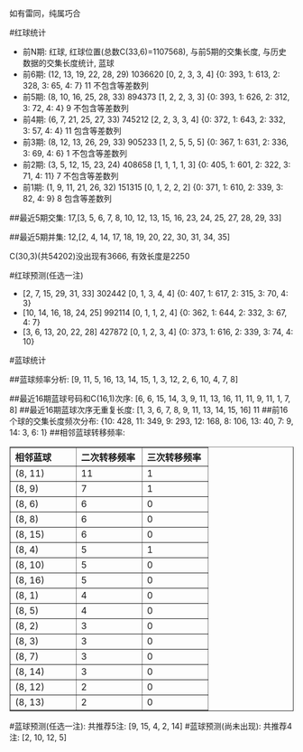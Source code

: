 <!-- 
.. title: 双色球2012127期(2012-10-28)数据分析报告
.. slug: slott-2012127-2012-10-28-report
.. date: 2012-10-29 08:00:00 UTC+08:00
.. tags: Lottery
.. link: 
.. description: 
.. type: text
-->

如有雷同，纯属巧合

<!-- TEASER_END-->

#红球统计

- 前N期: 红球, 红球位置(总数C(33,6)=1107568), 与前5期的交集长度, 与历史数据的交集长度统计, 蓝球
- 前6期: (12, 13, 19, 22, 28, 29) 1036620 [0, 2, 3, 3, 4] {0: 393, 1: 613, 2: 328, 3: 65, 4: 7} 11 不包含等差数列
- 前5期: (8, 10, 16, 25, 28, 33) 894373 [1, 2, 2, 3, 3] {0: 393, 1: 626, 2: 312, 3: 72, 4: 4} 9 不包含等差数列
- 前4期: (6, 7, 21, 25, 27, 33) 745212 [2, 2, 3, 3, 4] {0: 372, 1: 643, 2: 332, 3: 57, 4: 4} 11 包含等差数列
- 前3期: (8, 12, 13, 26, 29, 33) 905233 [1, 2, 5, 5, 5] {0: 367, 1: 631, 2: 336, 3: 69, 4: 6} 1 不包含等差数列
- 前2期: (3, 5, 12, 15, 23, 24) 408658 [1, 1, 1, 1, 3] {0: 405, 1: 601, 2: 322, 3: 71, 4: 11} 7 不包含等差数列
- 前1期: (1, 9, 11, 21, 26, 32) 151315 [0, 1, 2, 2, 2] {0: 371, 1: 610, 2: 339, 3: 82, 4: 9} 8 包含等差数列

##最近5期交集:
17,[3, 5, 6, 7, 8, 10, 12, 13, 15, 16, 23, 24, 25, 27, 28, 29, 33]

##最近5期并集:
12,[2, 4, 14, 17, 18, 19, 20, 22, 30, 31, 34, 35]

C(30,3)(共54202)没出现有3666, 
有效长度是2250

#红球预测(任选一注)

- [2, 7, 15, 29, 31, 33] 302442 [0, 1, 3, 4, 4] {0: 407, 1: 617, 2: 315, 3: 70, 4: 3}
- [10, 14, 16, 18, 24, 25] 992114 [0, 1, 1, 2, 4] {0: 362, 1: 644, 2: 332, 3: 67, 4: 7}
- [3, 6, 13, 20, 22, 28] 427872 [0, 1, 2, 3, 4] {0: 373, 1: 616, 2: 339, 3: 74, 4: 10}

#蓝球统计

##蓝球频率分析:
[9, 11, 5, 16, 13, 14, 15, 1, 3, 12, 2, 6, 10, 4, 7, 8]

##最近16期蓝球号码和C(16,1)次序:
[6, 6, 15, 14, 3, 9, 11, 13, 16, 11, 11, 9, 11, 1, 7, 8]
##最近16期蓝球次序无重复长度:
[1, 3, 6, 7, 8, 9, 11, 13, 14, 15, 16] 11
##前16个球的交集长度频次分布:
{10: 428, 11: 349, 9: 293, 12: 168, 8: 106, 13: 40, 7: 9, 14: 3, 6: 1}
##相邻蓝球转移频率:
<table border="1" class="table table-striped dataframe">
  <thead>
    <tr style="text-align: left;">
      <th style="min-width: 100px;">相邻蓝球</th>
      <th style="min-width: 100px;">二次转移频率</th>
      <th style="min-width: 100px;">三次转移频率</th>
    </tr>
  </thead>
  <tbody>
    <tr>
      <td> (8, 11)</td>
      <td> 11</td>
      <td> 1</td>
    </tr>
    <tr>
      <td>  (8, 9)</td>
      <td>  7</td>
      <td> 1</td>
    </tr>
    <tr>
      <td>  (8, 6)</td>
      <td>  6</td>
      <td> 0</td>
    </tr>
    <tr>
      <td>  (8, 8)</td>
      <td>  6</td>
      <td> 0</td>
    </tr>
    <tr>
      <td> (8, 15)</td>
      <td>  6</td>
      <td> 0</td>
    </tr>
    <tr>
      <td>  (8, 4)</td>
      <td>  5</td>
      <td> 1</td>
    </tr>
    <tr>
      <td> (8, 10)</td>
      <td>  5</td>
      <td> 0</td>
    </tr>
    <tr>
      <td> (8, 16)</td>
      <td>  5</td>
      <td> 0</td>
    </tr>
    <tr>
      <td>  (8, 1)</td>
      <td>  4</td>
      <td> 0</td>
    </tr>
    <tr>
      <td>  (8, 5)</td>
      <td>  4</td>
      <td> 0</td>
    </tr>
    <tr>
      <td>  (8, 2)</td>
      <td>  3</td>
      <td> 0</td>
    </tr>
    <tr>
      <td>  (8, 3)</td>
      <td>  3</td>
      <td> 0</td>
    </tr>
    <tr>
      <td>  (8, 7)</td>
      <td>  3</td>
      <td> 0</td>
    </tr>
    <tr>
      <td> (8, 14)</td>
      <td>  3</td>
      <td> 0</td>
    </tr>
    <tr>
      <td> (8, 12)</td>
      <td>  2</td>
      <td> 0</td>
    </tr>
    <tr>
      <td> (8, 13)</td>
      <td>  2</td>
      <td> 0</td>
    </tr>
  </tbody>
</table>
#蓝球预测(任选一注):
共推荐5注: [9, 15, 4, 2, 14]
#蓝球预测(尚未出现):
共推荐4注: [2, 10, 12, 5]

